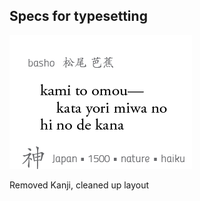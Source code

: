
## Specs for typesetting

![Latest screenshot](/images/screenshot.png)

Removed Kanji, cleaned up layout